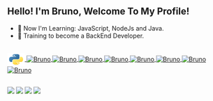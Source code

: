 ## Hello! I'm Bruno, Welcome To My Profile!

- 🌱 Now I'm Learning: JavaScript, NodeJs and Java.
- 🚀 Training to become a BackEnd Developer.

<div align="center">
  <a href="https://github.com/rBrunoRRamos">
  
</div>
  <div style="display: inline_block"><br>
  <img align="center" alt="Bruno" height="30" width="40" src="https://raw.githubusercontent.com/devicons/devicon/master/icons/python/python-original.svg">
  <img align="center" alt="Bruno" height="30" width="40" src="https://cdn.jsdelivr.net/gh/devicons/devicon/icons/javascript/javascript-original.svg" />
  <img align="center" alt="Bruno" height="30" width="40" src="https://cdn.jsdelivr.net/gh/devicons/devicon/icons/typescript/typescript-plain.svg" />
  <img align="center" alt="Bruno" height="30" width="40" src="https://cdn.jsdelivr.net/gh/devicons/devicon/icons/nodejs/nodejs-plain.svg" />
  <img align="center" alt="Bruno" height="30" width="40" src="https://cdn.jsdelivr.net/gh/devicons/devicon/icons/sequelize/sequelize-original.svg" />
  <img align="center" alt="Bruno" height="30" width="40" src="https://cdn.jsdelivr.net/gh/devicons/devicon/icons/mongodb/mongodb-original.svg" />
  <img align="center" alt="Bruno" height="30" width="40" src="https://cdn.jsdelivr.net/gh/devicons/devicon/icons/mysql/mysql-original.svg" />
  <img align="center" alt="Bruno" height="30" width="40" src="https://cdn.jsdelivr.net/gh/devicons/devicon/icons/java/java-original.svg" />
  <img align="center" alt="Bruno" height="30" width="40" src="https://cdn.jsdelivr.net/gh/devicons/devicon/icons/git/git-original.svg" />
  
          
    
      
    
</div>
  
 ##
  
<div> 
  <a href="https://www.instagram.com/br_rams/" target="_blank"><img src="https://img.shields.io/badge/-Instagram-%23E4405F?style=for-the-badge&logo=instagram&logoColor=white" target="_blank"></a>
 	<a href="https://www.twitch.tv/misterbeamcs" target="_blank"><img src="https://img.shields.io/badge/Twitch-9146FF?style=for-the-badge&logo=twitch&logoColor=white" target="_blank"></a>
  <a href = "mailto:bruno.ramos@ccc.ufcg.edu.br"><img src="https://img.shields.io/badge/Gmail-D14836?style=for-the-badge&logo=gmail&logoColor=white" target="_blank"></a>
  <a href="https://www.linkedin.com/in/bruno-rodrigues-83250522a/" target="_blank"><img src="https://img.shields.io/badge/-LinkedIn-%230077B5?style=for-the-badge&logo=linkedin&logoColor=white" target="_blank"></a>  
